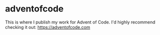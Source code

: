 # adventofcode

This is where I publish my work for Advent of Code.
I'd highly recommend checking it out:
https://adventofcode.com
